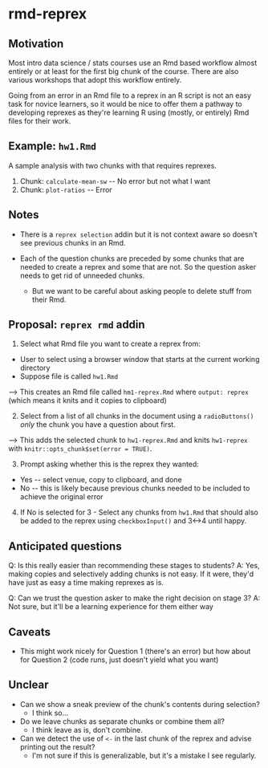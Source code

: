 # rmd-reprex

## Motivation

Most intro data science / stats courses use an Rmd based workflow almost entirely or at 
least for the first big chunk of the course. There are also various workshops that 
adopt this workflow entirely. 

Going from an error in an Rmd file to a reprex in an R script is not an easy task for 
novice learners, so it would be nice to offer them a pathway to developing reprexes 
as they're learning R using (mostly, or entirely) Rmd files for their work.

## Example: `hw1.Rmd`

A sample analysis with two chunks with that requires reprexes.

1. Chunk: `calculate-mean-sw` -- No error but not what I want
2. Chunk: `plot-ratios` -- Error

## Notes

- There is a `reprex selection` addin but it is not context aware so doesn't 
see previous chunks in an Rmd.

- Each of the question chunks are preceded by some chunks that are needed to 
create a reprex and some that are not. So the question asker needs to get 
rid of unneeded chunks.
  - But we want to be careful about asking people to delete stuff from their Rmd.
  
## Proposal: `reprex rmd` addin

1. Select what Rmd file you want to create a reprex from:
  - User to select using a browser window that starts at the current working directory
  - Suppose file is called `hw1.Rmd`
  
--> This creates an Rmd file called `hm1-reprex.Rmd` where 
`output: reprex` (which means it knits and it copies to clipboard)

2. Select from a list of all chunks in the document using a `radioButtons()` 
*only* the chunk you have a question about first. 

--> This adds the selected chunk to `hw1-reprex.Rmd` and knits `hw1-reprex` 
with `knitr::opts_chunk$set(error = TRUE)`.

3. Prompt asking whether this is the reprex they wanted:
  * Yes -- select venue, copy to clipboard, and done
  * No -- this is likely because previous chunks needed to be included to 
  achieve the original error
  
4. If No is selected for 3 - Select any chunks from `hw1.Rmd` that should also 
be added to the reprex using `checkboxInput()` and 3<->4 until happy.

## Anticipated questions

Q: Is this really easier than recommending these stages to students?
A: Yes, making copies and selectively adding chunks is not easy. If it were, 
they'd have just as easy a time making reprexes as is.

Q: Can we trust the question asker to make the right decision on stage 3?
A: Not sure, but it'll be a learning experience for them either way

## Caveats

- This might work nicely for Question 1 (there's an error) but how about 
for Question 2 (code runs, just doesn't yield what you want)

## Unclear

- Can we show a sneak preview of the chunk's contents during selection? 
  - I think so...
- Do we leave chunks as separate chunks or combine them all? 
  - I think leave as is, don't combine.
- Can we detect the use of `<-` in the last chunk of the reprex and advise 
printing out the result?
  - I'm not sure if this is generalizable, but it's a mistake I see regularly.


